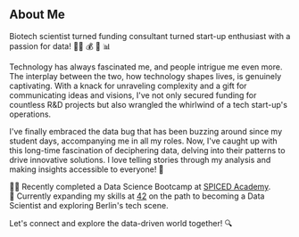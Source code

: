 ## About Me

Biotech scientist turned funding consultant turned start-up enthusiast with a passion for data! 👨‍🔬 💰 🚀 📊

Technology has always fascinated me, and people intrigue me even more. The interplay between the two, how technology shapes lives, is genuinely captivating. With a knack for unraveling complexity and a gift for communicating ideas and visions, I've not only secured funding for countless R&D projects but also wrangled the whirlwind of a tech start-up's operations.

I've finally embraced the data bug that has been buzzing around since my student days, accompanying me in all my roles. Now, I've caught up with this long-time fascination of deciphering data, delving into their patterns to drive innovative solutions. I love telling stories through my analysis and making insights accessible to everyone! 🌟 

👨‍💻 Recently completed a Data Science Bootcamp at [SPICED Academy](https://www.spiced-academy.com/en).  
🎯 Currently expanding my skills at [42](https://42berlin.de/) on the path to becoming a Data Scientist and exploring Berlin's tech scene.

Let's connect and explore the data-driven world together! 🔍
